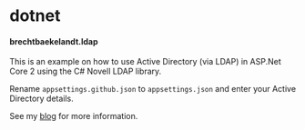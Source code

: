 # dotnet
#### brechtbaekelandt.ldap

This is an example on how to use Active Directory (via LDAP) in ASP.Net Core 2 using the C# Novell LDAP library.

Rename `appsettings.github.json` to `appsettings.json` and enter your Active Directory details.

See my [blog](https://www.brechtbaekelandt.net/blog/post/authenticating-against-active-directory-with-aspnet-core-2-and-managing-users) for more information.

